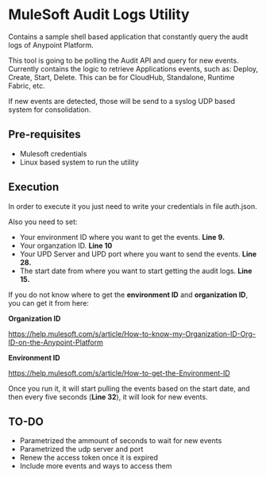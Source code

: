 # MuleSoft Audit Logs Utility
Contains a sample shell based application that constantly query the audit logs of Anypoint Platform.

This tool is going to be polling the Audit API and query for new events. Currently contains the logic to retrieve Applications events, such as: Deploy, Create, Start, Delete. This can be for CloudHub, Standalone, Runtime Fabric, etc.

If new events are detected, those will be send to a syslog UDP based system for consolidation.

## Pre-requisites

- Mulesoft credentials
- Linux based system to run the utility

## Execution

In order to execute it you just need to write your credentials in file auth.json.

Also you need to set:
- Your environment ID where you want to get the events. **Line 9.**
- Your organzation ID. **Line 10**
- Your UPD Server and UPD port where you want to send the events. **Line 28.**
- The start date from where you want to start getting the audit logs. **Line 15.**

If you do not know where to get the **environment ID** and **organization ID**, you can get it from here:

**Organization ID** 

https://help.mulesoft.com/s/article/How-to-know-my-Organization-ID-Org-ID-on-the-Anypoint-Platform 

**Environment ID** 

https://help.mulesoft.com/s/article/How-to-get-the-Environment-ID

Once you run it, it will start pulling the events based on the start date, and then every five seconds (**Line 32**), it will look for new events.

## TO-DO

- Parametrized the ammount of seconds to wait for new events
- Parametrized the udp server and port
- Renew the access token once it is expired
- Include more events and ways to access them
